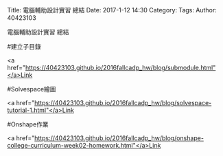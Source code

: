 Title: 電腦輔助設計實習 總結
Date: 2017-1-12 14:30
Category: 
Tags: 
Author: 40423103

電腦輔助設計實習 總結

<!-- PELICAN_END_SUMMARY -->

#建立子目錄<p><a href="https://40423103.github.io/2016fallcadp_hw/blog/submodule.html"</a>Link</p>




#Solvespace繪圖<p><a href="https://40423103.github.io/2016fallcadp_hw/blog/solvespace-tutorial-1.html"</a>Link</p>




#Onshape作業<p><a href="https://40423103.github.io/2016fallcadp_hw/blog/onshape-college-curriculum-week02-homework.html"</a>Link</p>


